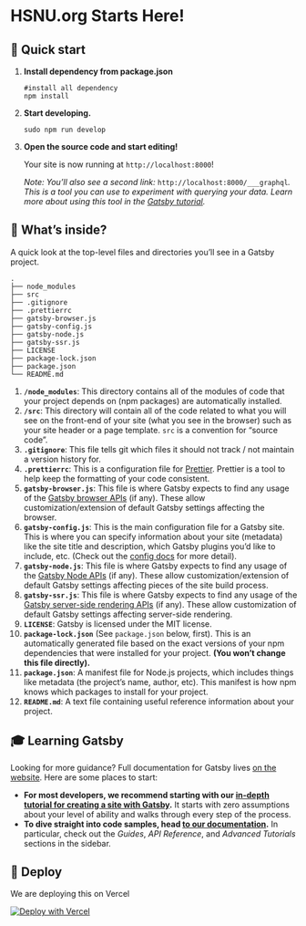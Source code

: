 # HSNU.org Starts Here!

## 🚀 Quick start

1. **Install dependency from package.json**

    ```
    #install all dependency
    npm install
    ```

2. **Start developing.**

    ```
    sudo npm run develop
    ```

3. **Open the source code and start editing!**

    Your site is now running at `http://localhost:8000`!

    *Note: You’ll also see a second link:* `http://localhost:8000/___graphql`*. This is a tool you can use to experiment with querying your data. Learn more about using this tool in the [Gatsby tutorial](https://www.gatsbyjs.org/tutorial/part-five/#introducing-graphiql).*

## 🧐 What’s inside?

A quick look at the top-level files and directories you’ll see in a Gatsby project.

```
.
├── node_modules
├── src
├── .gitignore
├── .prettierrc
├── gatsby-browser.js
├── gatsby-config.js
├── gatsby-node.js
├── gatsby-ssr.js
├── LICENSE
├── package-lock.json
├── package.json
└── README.md
```

1. **`/node_modules`**: This directory contains all of the modules of code that your project depends on (npm packages) are automatically installed.
2. **`/src`**: This directory will contain all of the code related to what you will see on the front-end of your site (what you see in the browser) such as your site header or a page template. `src` is a convention for “source code”.
3. **`.gitignore`**: This file tells git which files it should not track / not maintain a version history for.
4. **`.prettierrc`**: This is a configuration file for [Prettier](https://prettier.io/). Prettier is a tool to help keep the formatting of your code consistent.
5. **`gatsby-browser.js`**: This file is where Gatsby expects to find any usage of the [Gatsby browser APIs](https://www.gatsbyjs.org/docs/browser-apis/) (if any). These allow customization/extension of default Gatsby settings affecting the browser.
6. **`gatsby-config.js`**: This is the main configuration file for a Gatsby site. This is where you can specify information about your site (metadata) like the site title and description, which Gatsby plugins you’d like to include, etc. (Check out the [config docs](https://www.gatsbyjs.org/docs/gatsby-config/) for more detail).
7. **`gatsby-node.js`**: This file is where Gatsby expects to find any usage of the [Gatsby Node APIs](https://www.gatsbyjs.org/docs/node-apis/) (if any). These allow customization/extension of default Gatsby settings affecting pieces of the site build process.
8. **`gatsby-ssr.js`**: This file is where Gatsby expects to find any usage of the [Gatsby server-side rendering APIs](https://www.gatsbyjs.org/docs/ssr-apis/) (if any). These allow customization of default Gatsby settings affecting server-side rendering.
9. **`LICENSE`**: Gatsby is licensed under the MIT license.
10. **`package-lock.json`** (See `package.json` below, first). This is an automatically generated file based on the exact versions of your npm dependencies that were installed for your project. **(You won’t change this file directly).**
11. **`package.json`**: A manifest file for Node.js projects, which includes things like metadata (the project’s name, author, etc). This manifest is how npm knows which packages to install for your project.
12. **`README.md`**: A text file containing useful reference information about your project.

## 🎓 Learning Gatsby

Looking for more guidance? Full documentation for Gatsby lives [on the website](https://www.gatsbyjs.org/). Here are some places to start:

- **For most developers, we recommend starting with our [in-depth tutorial for creating a site with Gatsby](https://www.gatsbyjs.org/tutorial/).** It starts with zero assumptions about your level of ability and walks through every step of the process.
- **To dive straight into code samples, head [to our documentation](https://www.gatsbyjs.org/docs/).** In particular, check out the *Guides*, *API Reference*, and *Advanced Tutorials* sections in the sidebar.

## 💫 Deploy

We are deploying this on Vercel

[![Deploy with 
Vercel](https://vercel.com/button)](https://vercel.com/new/project?template=https://github.com/anmicius0/hsnu.org.git)